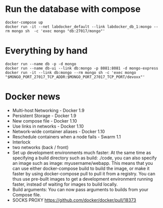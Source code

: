# Run the database with compose

```
docker-compose up
docker run -it --net labdocker_default --link labdocker_db_1:mongo --rm mongo sh  -c 'exec mongo "db:27017/mongo"'
```

# Everything by hand

```
docker run --name db -p -d mongo
docker run --name db-ui --link db:mongo -p 8081:8081 -d mongo-express
docker run -it --link db:mongo --rm mongo sh -c 'exec mongo "$MONGO_PORT_27017_TCP_ADDR:$MONGO_PORT_27017_TCP_PORT/devoxx"'
```


# Docker news

+ Multi-host Networking - Docker 1.9
+ Persistent Storage - Docker 1.9
+ New compose file - Docker 1.10
+ Use links in networks - Docker 1.10
+ Network-wide container aliases - Docker 1.10
+ Reschedule containers when a node fails - Swarm 1.1
+ Interlock
+ two networks (back / front)
+ Set up development environments much faster: At the same time as specifying a build directory such as build: ./code, you can also specify an image such as image: myusername/webapp. This means that you can use either docker-compose build to build the image, or make it faster by using docker-compose pull to pull it from a registry. You can thus use pre-built images to get a development environment running faster, instead of waiting for images to build locally.
+ Build arguments: You can now pass arguments to builds from your Compose file.
+ SOCKS PROXY https://github.com/docker/docker/pull/18373


